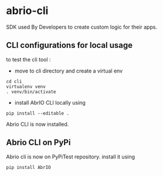 # abrio-cli
  SDK used By Developers to create custom logic for their apps.


## CLI configurations for local usage 
  to test the cli tool :

  + move to cli directory and create a virtual env
  ```
  cd cli
  virtualenv venv
  . venv/bin/activate
  ```

  + install AbrIO CLI locally using
  ```
  pip install --editable .
  ```

  Abrio CLI is now installed. 
  
## Abrio CLI on PyPi 
  Abrio cli is now on PyPiTest repository. install it using
   
  ```
  pip install AbrIO
  ```
